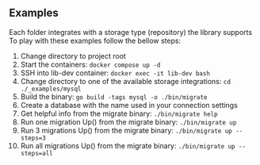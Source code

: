 ## Examples  
  
Each folder integrates with a storage type (repository) the library supports  
To play with these examples follow the bellow steps:  
  
1. Change directory to project root
2. Start the containers: ``docker compose up -d``
3. SSH into lib-dev container: ``docker exec -it lib-dev bash``
4. Change directory to one of the available storage integrations: ``cd ./_examples/mysql``
5. Build the binary: ``go build -tags mysql -o ./bin/migrate``
6. Create a database with the name used in your connection settings  
7. Get helpful info from the migrate binary: ``./bin/migrate help``
8. Run one migration Up() from the migrate binary: ``./bin/migrate up``
9. Run 3 migrations Up() from the migrate binary: ``./bin/migrate up --steps=3``
10. Run all migrations Up() from the migrate binary: ``./bin/migrate up --steps=all``